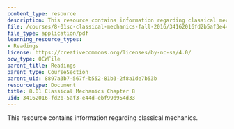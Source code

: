 ```yaml
---
content_type: resource
description: This resource contains information regarding classical mechanics.
file: /courses/8-01sc-classical-mechanics-fall-2016/34162016fd2b5af3e44debf99d954d33_MIT8_01F16_chapter8.pdf
file_type: application/pdf
learning_resource_types:
- Readings
license: https://creativecommons.org/licenses/by-nc-sa/4.0/
ocw_type: OCWFile
parent_title: Readings
parent_type: CourseSection
parent_uid: 8897a3b7-567f-b552-81b3-2f8a1de7b53b
resourcetype: Document
title: 8.01 Classical Mechanics Chapter 8
uid: 34162016-fd2b-5af3-e44d-ebf99d954d33
---
```

This resource contains information regarding classical mechanics.